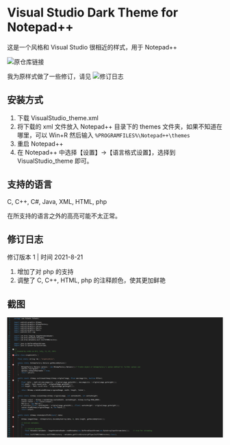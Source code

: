 Visual Studio Dark Theme for Notepad++
=============

这是一个风格和 Visual Studio 很相近的样式，用于 Notepad++

![原仓库链接](https://github.com/SeanCline/Npp-VS2012-Dark)

我为原样式做了一些修订，请见 ![修订日志](#)

安装方式
--------

1. 下载 VisualStudio_theme.xml
2. 将下载的 xml 文件放入 Notepad++ 目录下的 themes 文件夹，如果不知道在哪里，可以 Win+R 然后输入 `%PROGRAMFILES%\Notepad++\themes`
3. 重启 Notepad++
4. 在 Notepad++ 中选择【设置】->【语言格式设置】，选择到 VisualStudio_theme 即可。

支持的语言
---

C, C++, C#, Java, XML, HTML, php

在所支持的语言之外的高亮可能不太正常。

修订日志
---

修订版本 1 | 时间 2021-8-21
1. 增加了对 php 的支持
2. 调整了 C, C++, HTML, php 的注释颜色，使其更加鲜艳

截图
----------
![Screenshot](https://github.com/SeanCline/Npp-VS2012-Dark/raw/master/screenshot.png "Screenshot")
